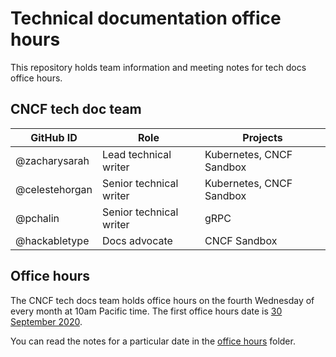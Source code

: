 # Technical documentation office hours

This repository holds team information and meeting notes for tech docs office hours.

## CNCF tech doc team

GitHub ID | Role | Projects
---|---|---
@zacharysarah | Lead technical writer | Kubernetes, CNCF Sandbox
@celestehorgan | Senior technical writer | Kubernetes, CNCF Sandbox
@pchalin | Senior technical writer | gRPC
@hackabletype | Docs advocate | CNCF Sandbox

## Office hours

The CNCF tech docs team holds office hours on the fourth Wednesday of every month at 10am Pacific time. The first office hours date is [30 September 2020](office-hours/2020-09-30.md).

You can read the notes for a particular date in the [office hours](office-hours/) folder.